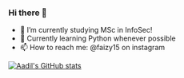 ### Hi there 👋

- 🔭 I’m currently studying MSc in InfoSec!
- 🌱 Currently learning Python whenever possible
- 📫 How to reach me: @faizy15 on instagram


[![Aadil's GitHub stats](https://github-readme-stats.vercel.app/api?username=mohdaadilf&show_icons=true&bg_color=DEG,0d324d,2f4353&icon_color=ADD8E6&title_color=ADD8E6&hide=contribs,issues)](https://github.com/mohd/github-readme-stats)

<!--
**mohdaadilf/mohdaadilf** is a ✨ _special_ ✨ repository because its `README.md` (this file) appears on your GitHub profile.

[![Aadil's GitHub stats](https://github-readme-stats.vercel.app/api?username=mohdaadilf&show_icons=true&theme=midnight-purple&show_icons=true&icon_color=ADD8E6&title_color=ADD8E6&hide=contribs,issues&border_radius=15&bg_color=DEG,0d324d,2f4353)](https://github.com/mohdaadilf)


Here are some ideas to get you started:


- 👯 I’m looking to collaborate on ...
- 🤔 I’m looking for help with ...
- 💬 Ask me about ...
- 😄 Pronouns: ...
- ⚡ Fun fact: ...
-->
